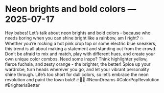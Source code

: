 # Neon brights and bold colors — 2025-07-17

Hey babes! Let’s talk about neon brights and bold colors - because who needs boring when you can shine bright like a rainbow, am I right? 💥 Whether you’re rocking a hot pink crop top or some electric blue sneakers, this trend is all about making a statement and standing out from the crowd. Don’t be afraid to mix and match, play with different hues, and create your own unique color combos. Need some inspo? Think highlighter yellow, fierce fuchsia, and zesty orange - the brighter, the better! Spice up your wardrobe, turn heads wherever you go, and let your vibrant personality shine through. Life’s too short for dull colors, so let’s embrace the neon revolution and paint the town bold! 🔥💜💛 #NeonDreams #ColorPopRevolution #BrighterIsBetter